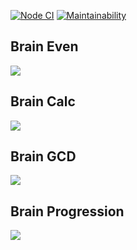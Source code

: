 [![Node CI](https://github.com/Mikhail1992/frontend-project-lvl1/workflows/Node.js%20CI/badge.svg)](https://github.com/Mikhail1992/frontend-project-lvl1/actions)
[![Maintainability](https://api.codeclimate.com/v1/badges/a99a88d28ad37a79dbf6/maintainability)](https://codeclimate.com/github/codeclimate/codeclimate/maintainability)

## Brain Even

<a href="https://asciinema.org/a/XeaPpKHPTMUhniahFJ696F69N" target="_blank"><img src="https://asciinema.org/a/XeaPpKHPTMUhniahFJ696F69N.svg" /></a>

## Brain Calc
<a href="https://asciinema.org/a/Scy4328p3G5Va4GYDuOgxVuJb" target="_blank"><img src="https://asciinema.org/a/Scy4328p3G5Va4GYDuOgxVuJb.svg" /></a>

## Brain GCD
<a href="https://asciinema.org/a/1ASElKKr46hruUGIxHFu4okBM" target="_blank"><img src="https://asciinema.org/a/1ASElKKr46hruUGIxHFu4okBM.svg" /></a>

## Brain Progression
<a href="https://asciinema.org/a/qw7nky1CkM0lfPLCWGVdLxcCz" target="_blank"><img src="https://asciinema.org/a/qw7nky1CkM0lfPLCWGVdLxcCz.svg" /></a>

